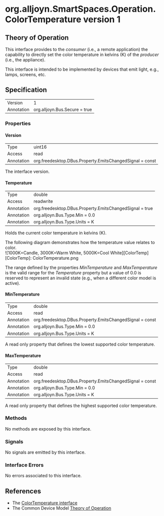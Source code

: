 # org.alljoyn.SmartSpaces.Operation.ColorTemperature version 1

## Theory of Operation

This interface provides to the _consumer_ (i.e., a remote application) the
capability to directly set the color temperature in kelvins (K) of the _producer_ (i.e., the appliance).

This interface is intended to be implemented by devices that emit light, e.g., lamps, screens, etc.


## Specification

|                       |                                                                       |
|-----------------------|-----------------------------------------------------------------------|
| Version               | 1                                                                     |
| Annotation            | org.alljoyn.Bus.Secure = true                                         |


### Properties

#### Version

|                       |                                                                       |
|-----------------------|-----------------------------------------------------------------------|
| Type                  | uint16                                                                |
| Access                | read                                                                  |
| Annotation            | org.freedesktop.DBus.Property.EmitsChangedSignal = const              |

The interface version.

#### Temperature

|                       |                                                                       |
|-----------------------|-----------------------------------------------------------------------|
| Type                  | double                                                                |
| Access                | readwrite                                                             |
| Annotation            | org.freedesktop.DBus.Property.EmitsChangedSignal = true               |
| Annotation            | org.alljoyn.Bus.Type.Min = 0.0                                        |
| Annotation            | org.alljoyn.Bus.Type.Units = K                                        |

Holds the current color temperature in kelvins (K).

The following diagram demonstrates how the temperature value relates to color.  
![1000K=Candle, 3000K=Warm White, 5000K=Cool White][ColorTemp]
[ColorTemp]: ColorTemperature.png

The range defined by the properties _MinTemperature_ and _MaxTemperature_ is the valid range
for the _Temperature_ property but a value of 0.0 is reserved to represent an invalid state (e.g., when a different color model is active).

#### MinTemperature

|                       |                                                                       |
|-----------------------|-----------------------------------------------------------------------|
| Type                  | double                                                                |
| Access                | read                                                                  |
| Annotation            | org.freedesktop.DBus.Property.EmitsChangedSignal = const              |
| Annotation            | org.alljoyn.Bus.Type.Min = 0.0                                        |
| Annotation            | org.alljoyn.Bus.Type.Units = K                                        |

A read only property that defines the lowest supported color temperature.

#### MaxTemperature

|                       |                                                                       |
|-----------------------|-----------------------------------------------------------------------|
| Type                  | double                                                                |
| Access                | read                                                                  |
| Annotation            | org.freedesktop.DBus.Property.EmitsChangedSignal = const              |
| Annotation            | org.alljoyn.Bus.Type.Min = 0.0                                        |
| Annotation            | org.alljoyn.Bus.Type.Units = K                                        |

A read only property that defines the highest supported color temperature.

### Methods

No methods are exposed by this interface.

### Signals

No signals are emitted by this interface.

### Interface Errors

No errors associated to this interface.

## References

  * The [ColorTemperature interface](ColorTemperature-v1.xml)
  * The Common Device Model [Theory of Operation](/org.alljoyn.SmartSpaces/theory-of-operation-v2)
